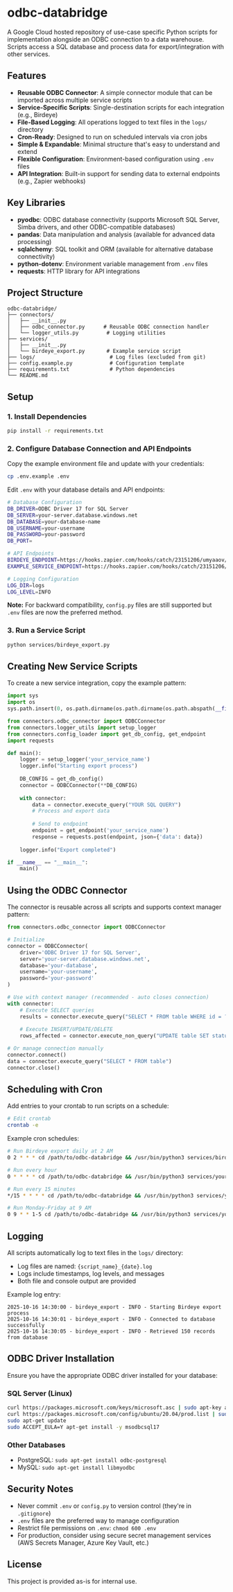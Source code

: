 # odbc-databridge

A Google Cloud hosted repository of use-case specific Python scripts for implementation alongside an ODBC connection to a data warehouse. Scripts access a SQL database and process data for export/integration with other services.

## Features

- **Reusable ODBC Connector**: A simple connector module that can be imported across multiple service scripts
- **Service-Specific Scripts**: Single-destination scripts for each integration (e.g., Birdeye)
- **File-Based Logging**: All operations logged to text files in the `logs/` directory
- **Cron-Ready**: Designed to run on scheduled intervals via cron jobs
- **Simple & Expandable**: Minimal structure that's easy to understand and extend
- **Flexible Configuration**: Environment-based configuration using `.env` files
- **API Integration**: Built-in support for sending data to external endpoints (e.g., Zapier webhooks)

## Key Libraries

- **pyodbc**: ODBC database connectivity (supports Microsoft SQL Server, Simba drivers, and other ODBC-compatible databases)
- **pandas**: Data manipulation and analysis (available for advanced data processing)
- **sqlalchemy**: SQL toolkit and ORM (available for alternative database connectivity)
- **python-dotenv**: Environment variable management from `.env` files
- **requests**: HTTP library for API integrations

## Project Structure

```
odbc-databridge/
├── connectors/
│   ├── __init__.py
│   ├── odbc_connector.py      # Reusable ODBC connection handler
│   └── logger_utils.py         # Logging utilities
├── services/
│   ├── __init__.py
│   └── birdeye_export.py       # Example service script
├── logs/                        # Log files (excluded from git)
├── config.example.py            # Configuration template
├── requirements.txt             # Python dependencies
└── README.md
```

## Setup

### 1. Install Dependencies

```bash
pip install -r requirements.txt
```

### 2. Configure Database Connection and API Endpoints

Copy the example environment file and update with your credentials:

```bash
cp .env.example .env
```

Edit `.env` with your database details and API endpoints:

```bash
# Database Configuration
DB_DRIVER=ODBC Driver 17 for SQL Server
DB_SERVER=your-server.database.windows.net
DB_DATABASE=your-database-name
DB_USERNAME=your-username
DB_PASSWORD=your-password
DB_PORT=

# API Endpoints
BIRDEYE_ENDPOINT=https://hooks.zapier.com/hooks/catch/23151206/umyaaov/
EXAMPLE_SERVICE_ENDPOINT=https://hooks.zapier.com/hooks/catch/23151206/umyaaov/

# Logging Configuration
LOG_DIR=logs
LOG_LEVEL=INFO
```

**Note:** For backward compatibility, `config.py` files are still supported but `.env` files are now the preferred method.

### 3. Run a Service Script

```bash
python services/birdeye_export.py
```

## Creating New Service Scripts

To create a new service integration, copy the example pattern:

```python
import sys
import os
sys.path.insert(0, os.path.dirname(os.path.dirname(os.path.abspath(__file__))))

from connectors.odbc_connector import ODBCConnector
from connectors.logger_utils import setup_logger
from connectors.config_loader import get_db_config, get_endpoint
import requests

def main():
    logger = setup_logger('your_service_name')
    logger.info("Starting export process")
    
    DB_CONFIG = get_db_config()
    connector = ODBCConnector(**DB_CONFIG)
    
    with connector:
        data = connector.execute_query("YOUR SQL QUERY")
        # Process and export data
        
        # Send to endpoint
        endpoint = get_endpoint('your_service_name')
        response = requests.post(endpoint, json={'data': data})
    
    logger.info("Export completed")

if __name__ == "__main__":
    main()
```

## Using the ODBC Connector

The connector is reusable across all scripts and supports context manager pattern:

```python
from connectors.odbc_connector import ODBCConnector

# Initialize
connector = ODBCConnector(
    driver='ODBC Driver 17 for SQL Server',
    server='your-server.database.windows.net',
    database='your-database',
    username='your-username',
    password='your-password'
)

# Use with context manager (recommended - auto closes connection)
with connector:
    # Execute SELECT queries
    results = connector.execute_query("SELECT * FROM table WHERE id = ?", (123,))
    
    # Execute INSERT/UPDATE/DELETE
    rows_affected = connector.execute_non_query("UPDATE table SET status = ? WHERE id = ?", ('active', 123))

# Or manage connection manually
connector.connect()
data = connector.execute_query("SELECT * FROM table")
connector.close()
```

## Scheduling with Cron

Add entries to your crontab to run scripts on a schedule:

```bash
# Edit crontab
crontab -e
```

Example cron schedules:

```bash
# Run Birdeye export daily at 2 AM
0 2 * * * cd /path/to/odbc-databridge && /usr/bin/python3 services/birdeye_export.py

# Run every hour
0 * * * * cd /path/to/odbc-databridge && /usr/bin/python3 services/your_script.py

# Run every 15 minutes
*/15 * * * * cd /path/to/odbc-databridge && /usr/bin/python3 services/your_script.py

# Run Monday-Friday at 9 AM
0 9 * * 1-5 cd /path/to/odbc-databridge && /usr/bin/python3 services/your_script.py
```

## Logging

All scripts automatically log to text files in the `logs/` directory:
- Log files are named: `{script_name}_{date}.log`
- Logs include timestamps, log levels, and messages
- Both file and console output are provided

Example log entry:
```
2025-10-16 14:30:00 - birdeye_export - INFO - Starting Birdeye export process
2025-10-16 14:30:01 - birdeye_export - INFO - Connected to database successfully
2025-10-16 14:30:05 - birdeye_export - INFO - Retrieved 150 records from database
```

## ODBC Driver Installation

Ensure you have the appropriate ODBC driver installed for your database:

### SQL Server (Linux)
```bash
curl https://packages.microsoft.com/keys/microsoft.asc | sudo apt-key add -
curl https://packages.microsoft.com/config/ubuntu/20.04/prod.list | sudo tee /etc/apt/sources.list.d/mssql-release.list
sudo apt-get update
sudo ACCEPT_EULA=Y apt-get install -y msodbcsql17
```

### Other Databases
- PostgreSQL: `sudo apt-get install odbc-postgresql`
- MySQL: `sudo apt-get install libmyodbc`

## Security Notes

- Never commit `.env` or `config.py` to version control (they're in `.gitignore`)
- `.env` files are the preferred way to manage configuration
- Restrict file permissions on `.env`: `chmod 600 .env`
- For production, consider using secure secret management services (AWS Secrets Manager, Azure Key Vault, etc.)

## License

This project is provided as-is for internal use.
